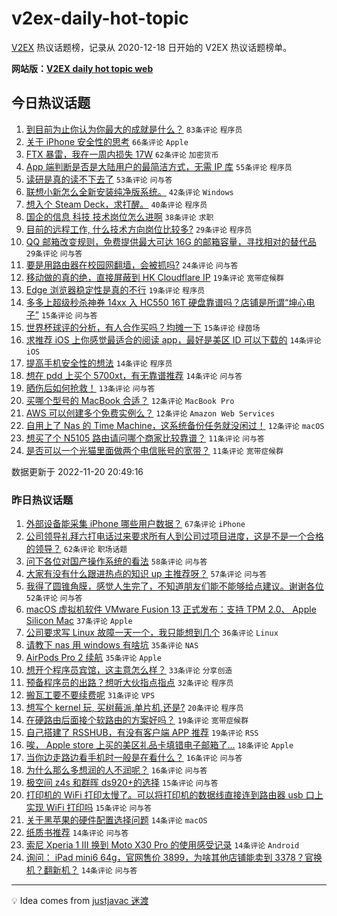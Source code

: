 # v2ex-daily-hot-topic

[V2EX](https://www.v2ex.com/) 热议话题榜，记录从 2020-12-18 日开始的 V2EX 热议话题榜单。

**网站版：[V2EX daily hot topic web](https://boojack.github.io/v2ex-daily-hot-topic-web/)**

## 今日热议话题

<!-- TODAY BEGIN -->

1. [到目前为止你认为你最大的成就是什么？](https://www.v2ex.com/t/896580) `83条评论` `程序员`
1. [关于 iPhone 安全性的思考](https://www.v2ex.com/t/896534) `66条评论` `Apple`
1. [FTX 暴雷，我在一周内损失 17W](https://www.v2ex.com/t/896592) `62条评论` `加密货币`
1. [App 端判断是否是大陆用户的最简洁方式，无需 IP 库](https://www.v2ex.com/t/896602) `55条评论` `程序员`
1. [读研是真的读不下去了](https://www.v2ex.com/t/896530) `53条评论` `问与答`
1. [联想小新怎么全新安装纯净版系统。](https://www.v2ex.com/t/896584) `42条评论` `Windows`
1. [想入个 Steam Deck，求打醒。](https://www.v2ex.com/t/896537) `40条评论` `程序员`
1. [国企的信息 科技 技术岗位怎么进啊](https://www.v2ex.com/t/896533) `38条评论` `求职`
1. [目前的远程工作, 什么技术方向岗位比较多?](https://www.v2ex.com/t/896516) `29条评论` `程序员`
1. [QQ 邮箱改变规则，免费提供最大可达 16G 的邮箱容量，寻找相对的替代品](https://www.v2ex.com/t/896583) `29条评论` `问与答`
1. [要是用路由器在校园网翻墙，会被抓吗?](https://www.v2ex.com/t/896644) `24条评论` `问与答`
1. [移动做的真的绝，直接屏蔽到 HK Cloudflare IP](https://www.v2ex.com/t/896616) `19条评论` `宽带症候群`
1. [Edge 浏览器稳定性是真的不行](https://www.v2ex.com/t/896614) `19条评论` `程序员`
1. [多多上超级秒杀神券 14xx 入 HC550 16T 硬盘靠谱吗？店铺是所谓“坤心电子”](https://www.v2ex.com/t/896642) `15条评论` `问与答`
1. [世界杯球评的分析，有人合作买吗？均摊一下](https://www.v2ex.com/t/896557) `15条评论` `绿茵场`
1. [求推荐 iOS 上你感觉最适合的阅读 app，最好是美区 ID 可以下载的](https://www.v2ex.com/t/896617) `14条评论` `iOS`
1. [提高手机安全性的想法](https://www.v2ex.com/t/896613) `14条评论` `程序员`
1. [想在 pdd 上买个 5700xt，有无靠谱推荐](https://www.v2ex.com/t/896576) `14条评论` `问与答`
1. [晒伤后如何抢救！](https://www.v2ex.com/t/896618) `13条评论` `问与答`
1. [买哪个型号的 MacBook 合适？](https://www.v2ex.com/t/896638) `12条评论` `MacBook Pro`
1. [AWS 可以创建多个免费实例么？](https://www.v2ex.com/t/896600) `12条评论` `Amazon Web Services`
1. [自用上了 Nas 的 Time Machine，这系统备份任务就没闲过！](https://www.v2ex.com/t/896591) `12条评论` `macOS`
1. [想买了个 N5105 路由请问哪个商家比较靠谱？](https://www.v2ex.com/t/896656) `11条评论` `问与答`
1. [是否可以一个光猫里面做两个电信账号的宽带？](https://www.v2ex.com/t/896597) `11条评论` `宽带症候群`

数据更新于 2022-11-20 20:49:16

<!-- TODAY END -->

### 昨日热议话题

<!-- YESTERDAY BEGIN -->

1. [外部设备能采集 iPhone 哪些用户数据？](https://www.v2ex.com/t/896371) `67条评论` `iPhone`
1. [公司领导礼拜六打电话过来要求所有人到公司过项目进度，这是不是一个合格的领导？](https://www.v2ex.com/t/896399) `62条评论` `职场话题`
1. [问下各位对国产操作系统的看法](https://www.v2ex.com/t/896404) `58条评论` `问与答`
1. [大家有没有什么跟进热点的知识 up 主推荐呀？](https://www.v2ex.com/t/896370) `57条评论` `问与答`
1. [我得了圆锥角膜，感觉人生完了，不知道朋友们能不能够给点建议。谢谢各位](https://www.v2ex.com/t/896412) `52条评论` `问与答`
1. [macOS 虚拟机软件 VMware Fusion 13 正式发布：支持 TPM 2.0、 Apple Silicon Mac](https://www.v2ex.com/t/896350) `37条评论` `Apple`
1. [公司要求写 Linux 故障一天一个，我只能想到几个](https://www.v2ex.com/t/896393) `36条评论` `Linux`
1. [请教下 nas 用 windows 有啥坑](https://www.v2ex.com/t/896363) `35条评论` `NAS`
1. [AirPods Pro 2 续航](https://www.v2ex.com/t/896366) `35条评论` `Apple`
1. [想开个程序员宾馆，这主意怎么样？](https://www.v2ex.com/t/896467) `33条评论` `分享创造`
1. [预备程序员的出路？想听大伙指点指点](https://www.v2ex.com/t/896437) `32条评论` `程序员`
1. [搬瓦工要不要续费呢](https://www.v2ex.com/t/896392) `31条评论` `VPS`
1. [想写个 kernel 玩, 买树莓派,单片机,还是?](https://www.v2ex.com/t/896424) `20条评论` `程序员`
1. [在硬路由后面接个软路由的方案好吗？](https://www.v2ex.com/t/896483) `19条评论` `宽带症候群`
1. [自己搭建了 RSSHUB，有没有客户端 APP 推荐](https://www.v2ex.com/t/896379) `19条评论` `RSS`
1. [唉， Apple store 上买的美区礼品卡填错电子邮箱了...](https://www.v2ex.com/t/896469) `18条评论` `Apple`
1. [当你边走路边看手机时一般是在看什么？](https://www.v2ex.com/t/896428) `16条评论` `问与答`
1. [为什么那么多想润的人不润呢？](https://www.v2ex.com/t/896402) `16条评论` `问与答`
1. [极空间 z4s 和群晖 ds920+的选择](https://www.v2ex.com/t/896397) `15条评论` `问与答`
1. [打印机的 WiFi 打印太慢了。可以将打印机的数据线直接连到路由器 usb 口上实现 WiFi 打印吗](https://www.v2ex.com/t/896356) `15条评论` `问与答`
1. [关于黑苹果的硬件配置选择问题](https://www.v2ex.com/t/896451) `14条评论` `macOS`
1. [纸质书推荐](https://www.v2ex.com/t/896448) `14条评论` `问与答`
1. [索尼 Xperia 1 III 换到 Moto X30 Pro 的使用感受记录](https://www.v2ex.com/t/896439) `14条评论` `Android`
1. [询问： iPad mini6 64g，官网售价 3899，为啥其他店铺能卖到 3378？官换机？翻新机？](https://www.v2ex.com/t/896355) `14条评论` `问与答`

<!-- YESTERDAY END -->

---

💡 Idea comes from [justjavac 迷渡](https://github.com/justjavac/)
